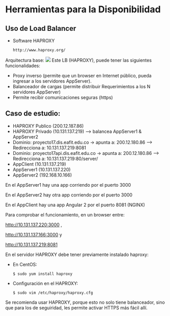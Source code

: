# Herramientas para la Disponibilidad

## Uso de Load Balancer

* Software HAPROXY

      http://www.haproxy.org/

Arquitectura base:
![](vista-arquitectura.jpg)
Este LB (HAPROXY), puede tener las siguientes funcionalidades:

* Proxy inverso (permite que un browser en Internet público, pueda ingresar a los servidores AppServer).
* Balanceador de cargas (permite distribuir Requerimientos a los N servidores AppServer)
* Permite recibir comunicaciones seguras (https)

## Caso de estudio:

* HAPROXY Publico (200.12.187.86)
* HAPROXY Privado (10.131.137.219) --> balancea AppServer1 & AppServer2
* Dominio: proyecto17.dis.eafit.edu.co -> apunta a: 200.12.180.86 --> Redirecciona a: 10.131.137.219:8081
* Dominio: proyecto17api.dis.eafit.edu.co -> apunta a: 200.12.180.86 --> Redirecciona a: 10.131.137.219:80/server/ 
* AppClient (10.131.137.219)
* AppServer1 (10.131.137.220)
* AppServer2 (192.168.10.166)

En el AppServer1 hay una app corriendo por el puerto 3000

En el AppServer2 hay otra app corriendo por el puerto 3000

En el AppClient hay una app Angular 2 por el puerto 8081 (NGINX)

Para comprobar el funcionamiento, en un browser entre:

http://10.131.137.220:3000 ,

http://10.131.137.166:3000 y

http://10.131.137.219:8081

En el servidor HAPROXY debe tener previamente instalado haproxy:

* En CentOS:

      $ sudo yum install haproxy


* Configuración en el HAPROXY:

      $ sudo vim /etc/haproxy/haproxy.cfg

Se recomienda usar HAPROXY, porque esto no solo tiene balanceador, sino que para los de seguiridad, les permite activar HTTPS más fácil allí.
